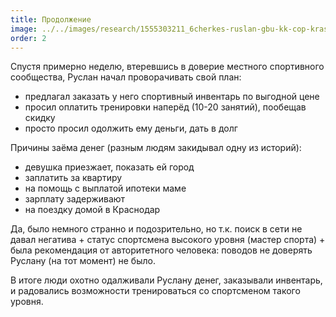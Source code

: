 ```yaml
---
title: Продолжение
image: ../../images/research/1555303211_6cherkes-ruslan-gbu-kk-cop-krasnodar-12.04.2019g-superliga-moskva-.jpeg
order: 2
---
```

Спустя примерно неделю, втеревшись в доверие местного спортивного сообщества, Руслан начал проворачивать свой план:
<p>
<ul>
<li style="display: list-item">предлагал заказать у него спортивный инвентарь по выгодной цене
<li style="display: list-item">просил оплатить тренировки наперёд (10-20 занятий), пообещав скидку
<li style="display: list-item">просто просил одолжить ему деньги, дать в долг
</ul>
</p>

<p>
Причины заёма денег (разным людям закидывал одну из историй):
<ul>
<li style="display: list-item">девушка приезжает, показать ей город
<li style="display: list-item">заплатить за квартиру
<li style="display: list-item">на помощь с выплатой ипотеки маме
<li style="display: list-item">зарплату задерживают
<li style="display: list-item">на поездку домой в Краснодар
</ul>
</p>

<p>Да, было немного странно и подозрительно, но т.к. поиск в сети не давал негатива + статус спортсмена высокого уровня (мастер спорта) + была рекомендация от авторитетного человека: поводов не доверять Руслану (на тот момент) не было.</p>
<p>В итоге люди охотно одалживали Руслану денег, заказывали инвентарь, и радовались возможности тренироваться со спортсменом такого уровня.</p>
